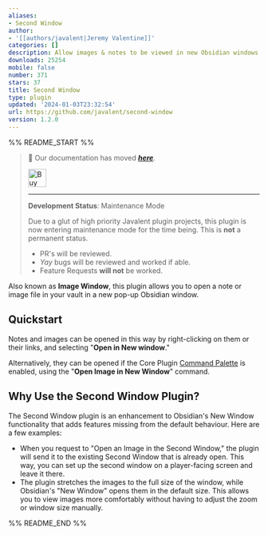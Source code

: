 ```yaml
---
aliases:
- Second Window
author:
- '[[authors/javalent|Jeremy Valentine]]'
categories: []
description: Allow images & notes to be viewed in new Obsidian windows.
downloads: 25254
mobile: false
number: 371
stars: 37
title: Second Window
type: plugin
updated: '2024-01-03T23:32:54'
url: https://github.com/javalent/second-window
version: 1.2.0
---
```


%% README_START %%

> 🥇 Our documentation has moved ***[here](https://plugins.javalent.com/second-window)***.
>
> <a href='https://www.buymeacoffee.com/valentine195' target='_blank'><img height='36' style='border:0px;height:36px;' src='https://storage.ko-fi.com/cdn/kofi3.png?v=3' border='0' alt='Buy Me a Coffee at ko-fi.com' /></a>
> 
> ---
> 
> **Development Status**: Maintenance Mode
> 
> Due to a glut of high priority Javalent plugin projects, this plugin is now entering maintenance mode for the time being. This is **not** a permanent status.
> - PR's will be reviewed.
> - *Yay* bugs will be reviewed and worked if able.
> - Feature Requests **will not** be worked.

Also known as **Image Window**, this plugin allows you to open a note or image file in your vault in a new pop-up Obsidian window.

## Quickstart

Notes and images can be opened in this way by right-clicking on them or their links, and selecting "**Open in New window**."

Alternatively, they can be opened if the Core Plugin [Command Palette](https://help.obsidian.md/Plugins/Command+palette "Obsidian") is enabled, using the "**Open Image in New Window**" command.

## Why Use the Second Window Plugin?

The Second Window plugin is an enhancement to Obsidian's New Window functionality that adds features missing from the default behaviour. Here are a few examples:

-   When you request to "Open an Image in the Second Window," the plugin will send it to the existing Second Window that is already open. This way, you can set up the second window on a player-facing screen and leave it there.
-   The plugin stretches the images to the full size of the window, while Obsidian's "New Window" opens them in the default size. This allows you to view images more comfortably without having to adjust the zoom or window size manually.


%% README_END %%